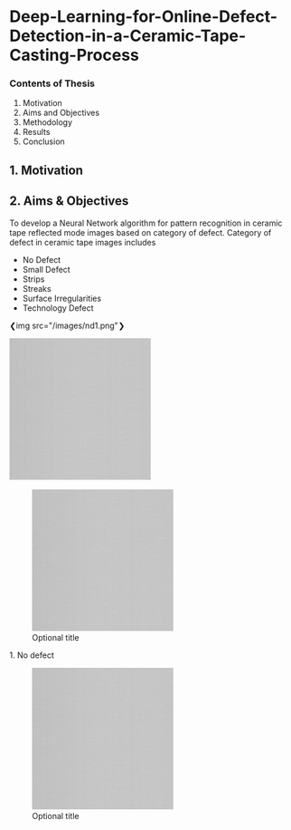 # Deep-Learning-for-Online-Defect-Detection-in-a-Ceramic-Tape-Casting-Process
### Contents of Thesis
1. Motivation
2. Aims and Objectives
3. Methodology
4. Results 
5. Conclusion

## 1. Motivation

## 2. Aims & Objectives

To develop a Neural Network algorithm for pattern recognition in ceramic tape reflected mode images based on category of defect. Category of defect in ceramic tape images includes
* No Defect
* Small Defect
* Strips
* Streaks
* Surface Irregularities
* Technology Defect

❮img src="/images/nd1.png"❯
<div align="left">
    <img src="/images/nd1.png" width="250px" title="About screen" </img> 
</div><figure>
  <img src="/images/nd1.png" width="250px" alt=".." title="Optional title" />
  <figcaption>Optional title</figcaption>
</figure>
         1. No defect

<figure>
  <img src="/images/nd1.png" width="250px" alt=".." title="Optional title" />
  <figcaption>Optional title</figcaption>
</figure>
